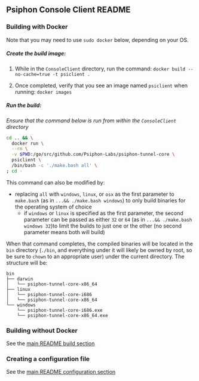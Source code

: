 ## Psiphon Console Client README

### Building with Docker

Note that you may need to use `sudo docker` below, depending on your OS.

##### Create the build image:

1. While in the `ConsoleClient` directory, run the command: `docker build --no-cache=true -t psiclient .`

2. Once completed, verify that you see an image named `psiclient` when running: `docker images`

##### Run the build:

*Ensure that the command below is run from within the `ConsoleClient` directory*

```bash
cd .. && \
  docker run \
  --rm \
  -v $PWD:/go/src/github.com/Psiphon-Labs/psiphon-tunnel-core \
  psiclient \
  /bin/bash -c './make.bash all' \
; cd -
```

This command can also be modified by:
 - replacing `all` with `windows`, `linux`, or `osx` as the first parameter to `make.bash` (as in `...&& ./make.bash windows`) to only build binaries for the operating system of choice
   - if `windows` or `linux` is specified as the first parameter, the second parameter can be passed as either `32` or `64` (as in `...&& ./make.bash windows 32`)to limit the builds to just one or the other (no second parameter means both will build)

When that command completes, the compiled binaries will be located in the `bin` directory (`./bin`, and everything under it will likely be owned by root, so be sure to `chown` to an appropriate user) under the current directory. The structure will be:

```
bin
├── darwin
│   └── psiphon-tunnel-core-x86_64
├── linux
│   └── psiphon-tunnel-core-i686
│   └── psiphon-tunnel-core-x86_64
└── windows
    └── psiphon-tunnel-core-i686.exe
    └── psiphon-tunnel-core-x86_64.exe

```

### Building without Docker

See the [main README build section](../README.md#build)

### Creating a configuration file

See the [main README configuration section](../README.md#configure)
